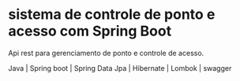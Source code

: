 # sistema de controle de ponto e acesso com Spring Boot

Api rest para gerenciamento de ponto e controle de acesso.

Java | Spring boot | Spring Data Jpa | Hibernate | Lombok | swagger
